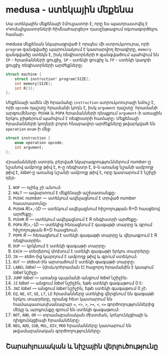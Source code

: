 medusa - ստեկային մեքենա
========================

Սա ստեկային մեքենայի էմուլյատոր է, որը ես պատրաստվել է «Կոմպիլյատորների հիմնահարցեր» դասընթացում օգտագործելու համար։

medusa մեքենան նկարագրված է որպես մի ստրուկտուրա, որի `program` զանգվածը պարունակում է կատարվող ծրագիրը, `memory` զանգվածը ստեկն է, իսկ ռեգիստրների `R` զանգվածում պահվում են `IP` - հրամանների ցուցիչ, `SP` - ստեկի ցուցիչ և `FP` - ստեկի կադրի ցուցիչ ռեգիստրների արժեքները։

````c
struct machine {
	struct instruction* program[SIZE];
	int memory[SIZE];
	int R[3];
};
````

Մեքենայի ամեն մի հրամանը `instruction` ստրուկտուրայի նմուշ է, որի `opcode` դաշտը հրամանի կոդն է, իսկ `argument` դաշտը՝ հրամանի արգումենտը։ `PUSHA` և `POPA` հրամանների դեպքում `argument`-ի առաջին երկու բիթերում պահվում է ռեգիստրի համարը։ Մեքենայի հրամանների կոդերի բոլոր հնարավոր արժեքները թվարկված են `operation` `enum`-ի մեջ։

````c
struct instruction {
	enum operation opcode;
	int argument;
};
````

Հրամանների ստորև բերված նկարագրություններում _number_-ը նշանով ամբողջ թիվ է, `R`-ը ռեգիստր է, `D`-ն առանց նշանի ամբողջ թիվ է, _label_-ը առանց նշանի ամբողջ թիվ է, որը կատարում է նշիչի դեր։

1. `NOP` ― ոչինչ չի անում։
2. `HALT` ― ավարտում է մեքենայի աշխատանքը։
3. `PUSHC` _number_ ― ստեկում ավելացնում է տրված _number_ հաստատունը։
4. `PUSHA` _R_(+,-)_D_ ― ստեկում ավելացնում հիշողության R+D հասցեով արժեքը։
5. `PUSHR` _R_ ― ստեկում ավելացնում է R ռեգիստրի արժեքը։
6. `POPA` _R_(+,-)_D_ ― ստեկից հեռացնում է գագաթի տարրը և գրում հիշողության R+D հասցեում։
7. `POPR` _R_ ― հեռացնում է ստեկի գագաթի տարրը և վերագրում է R ռեգիստրին։
8. `DUP` ― կրկնում է ստեկի գագաթի տարրը։
9. `EXCH` ― տեղերով փոխում է ստեկի գագաթի երկու տարրերը։
10. `IN` ― stdin-ից կարդում է ամբողջ թիվ և գրում ստեկում։
11. `OUT` ― stdout-ին արտածում է ստեկի գագաթի տարրը։
12. `LABEL` _label_ ― (փսևդոհրաման է) հաջորդ հրամանին է կապում _label_ նշիչը։
13. `JUMP` _label_ ― առանց պայմանի անցում _label_ նշիչին։
14. `JZ` _label_ ― անցում _label_ նշիչին, եթե ստեկի գագաթում 0 է։
15. `JNZ` _label_ ― անցում _label_ նշիչին, եթե ստեկի գագաթում 0 չէ։
16. `EQ`, `NE`, `GT`, `GE`, `LT`, `LE` հրամանները ստեկից վերցնում են գագաթի երկու տարրերը, դրանց հետ կատարում են համապատասխանաբար `=`, `<>`, `>`, `>=`, `<`, `<=` գործողություններից մեկը և արդյունքը գրում են ստեկի գագաթում։
17. `NOT`, `AND`, `OR` ― տրամաբանական ժխտման, կոնյունկցիայի և դիզյունկցիայի հրամանենրը։
18. `NEG`, `ADD`, `SUB`, `MUL`, `DIV`, `MOD` հրամանները կատարում են թվամաբանական գործողությունները։


Շարահյուսական և նիշային վերլուծությունը
---------------------------------------
